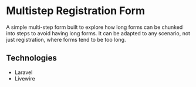 # Multistep Registration Form 

A simple multi-step form built to explore how long forms can be chunked into steps to avoid having long forms. It can be adapted to any scenario, not just registration, where forms tend to be too long.

## Technologies

* Laravel
* Livewire
